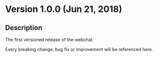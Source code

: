 # Version 1.0.0 (Jun 21, 2018)

## Description

The first versioned release of the webchat.

Every breaking change, bug fix or improvement will be referenced here.
